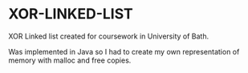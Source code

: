 # XOR-LINKED-LIST
XOR Linked list created for coursework in University of Bath. 

Was implemented in Java so I had to create my own representation of memory with malloc and free copies. 


